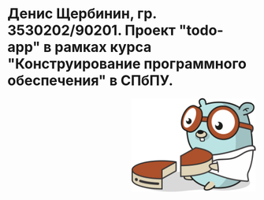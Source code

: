# Денис Щербинин, гр. 3530202/90201. Проект "todo-app" в рамках курса "Конструирование программного обеспечения" в СПбПУ.
<img align="right" width="50%" src="./images/gopher-big-slice.png" alt="">
